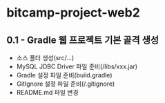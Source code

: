 # bitcamp-project-web2

## 0.1 - Gradle 웹 프로젝트 기본 골격 생성
- 소스 폴더 생성(src/...)
- MySQL JDBC Driver 파일 준비(/libs/xxx.jar)
- Gradle 설정 파일 준비(build.gradle)
- GitIgnore 설정 파일 준비(/.gitignore)
- README.md 파일 변경
